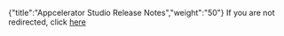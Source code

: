{"title":"Appcelerator Studio Release Notes","weight":"50"} If you are not redirected, click [here](/docs/appc/Axway_Appcelerator_Studio/Axway_Appcelerator_Studio_Release_Notes/)